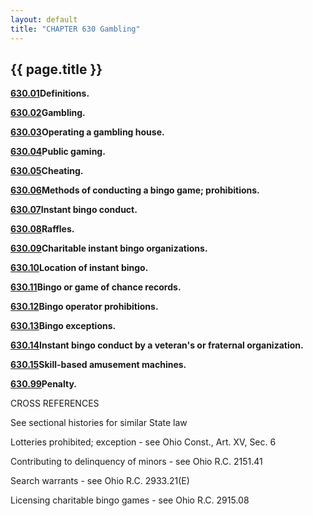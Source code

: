 ```yaml
---
layout: default
title: "CHAPTER 630 Gambling"
---
```


{{ page.title }}
----------------


  [**630.01**](2e6c03fb.html)**Definitions.**

  [**630.02**](2f007661.html)**Gambling.**

  [**630.03**](2f1ca0c8.html)**Operating a gambling house.**

  [**630.04**](2f25dedf.html)**Public gaming.**

  [**630.05**](2f30949b.html)**Cheating.**

  [**630.06**](2f39f2d4.html)**Methods of conducting a bingo game; prohibitions.**

  [**630.07**](2f627efb.html)**Instant bingo conduct.**

  [**630.08**](2f7df11e.html)**Raffles.**

  [**630.09**](2f85a629.html)**Charitable instant bingo organizations.**

  [**630.10**](2f995169.html)**Location of instant bingo.**

  [**630.11**](2fa5cdfc.html)**Bingo or game of chance records.**

  [**630.12**](2fce99f8.html)**Bingo operator prohibitions.**

  [**630.13**](2fd7fb52.html)**Bingo exceptions.**

  [**630.14**](2fee1ee4.html)**Instant bingo conduct by a veteran's or fraternal organization.**

  [**630.15**](2ffeedac.html)**Skill-based amusement machines.**

  [**630.99**](30052579.html)**Penalty.**

CROSS REFERENCES

See sectional histories for similar State law

Lotteries prohibited; exception - see Ohio Const., Art. XV, Sec. 6

Contributing to delinquency of minors - see Ohio R.C. 2151.41

Search warrants - see Ohio R.C. 2933.21(E)

Licensing charitable bingo games - see Ohio R.C. 2915.08